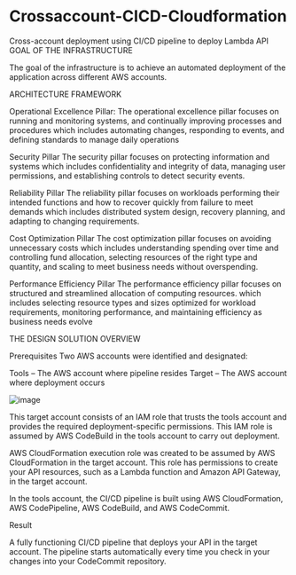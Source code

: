 # Crossaccount-CICD-Cloudformation
Cross-account deployment using CI/CD pipeline to deploy Lambda API
GOAL OF THE INFRASTRUCTURE


The goal of the infrastructure is to achieve an automated deployment of the application across different AWS accounts.


ARCHITECTURE FRAMEWORK

Operational Excellence Pillar: The operational excellence pillar focuses on running and monitoring systems, and continually improving processes and procedures which includes automating changes, responding to events, and defining standards to manage daily operations

Security Pillar The security pillar focuses on protecting information and systems which includes confidentiality and integrity of data, managing user permissions, and establishing controls to detect security events.

Reliability Pillar The reliability pillar focuses on workloads performing their intended functions and how to recover quickly from failure to meet demands which includes distributed system design, recovery planning, and adapting to changing requirements.

Cost Optimization Pillar The cost optimization pillar focuses on avoiding unnecessary costs which includes understanding spending over time and controlling fund allocation, selecting resources of the right type and quantity, and scaling to meet business needs without overspending.

Performance Efficiency Pillar The performance efficiency pillar focuses on structured and streamlined allocation of computing resources. which includes selecting resource types and sizes optimized for workload requirements, monitoring performance, and maintaining efficiency as business needs evolve

THE DESIGN SOLUTION OVERVIEW

Prerequisites Two AWS accounts were identified and designated:

Tools – The AWS account where pipeline resides
Target – The AWS account where deployment occurs

![image](https://user-images.githubusercontent.com/88491497/163722581-b62742e7-e508-43ef-b250-0090f9b0be78.png)

This target account consists of an IAM role that trusts the tools account and provides the required deployment-specific permissions. This IAM role is assumed by AWS CodeBuild in the tools account to carry out deployment.

AWS CloudFormation execution role was created to be assumed by AWS CloudFormation in the target account. This role has permissions to create your API resources, such as a Lambda function and Amazon API Gateway, in the target account.

In the tools account, the CI/CD pipeline is built using AWS CloudFormation, AWS CodePipeline, AWS CodeBuild, and AWS CodeCommit.

Result

A fully functioning CI/CD pipeline that deploys your API in the target account. The pipeline starts automatically every time you check in your changes into your CodeCommit repository.
